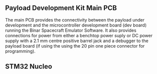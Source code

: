 ## Payload Development Kit Main PCB

The main PCB provides the connectivity between the payload under development and the microcontroller development board (dev board) running the Binar Spacecraft Emulator Software. It also provides connections for power from either a benchtop power suply or DC power supply with a 2.1 mm centre positive barrel jack and a debugger to the payload board (if using the using the 20 pin one piece connector for programming).

## STM32 Nucleo
